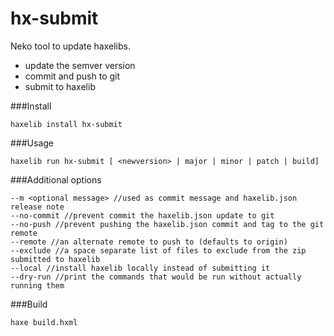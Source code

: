hx-submit
=========

Neko tool to update haxelibs.
- update the semver version
- commit and push to git
- submit to haxelib

###Install

```
haxelib install hx-submit
```

###Usage

```
haxelib run hx-submit [ <newversion> | major | minor | patch | build]
```

###Additional options

```
--m <optional message> //used as commit message and haxelib.json release note
--no-commit //prevent commit the haxelib.json update to git
--no-push //prevent pushing the haxelib.json commit and tag to the git remote
--remote //an alternate remote to push to (defaults to origin)
--exclude //a space separate list of files to exclude from the zip submitted to haxelib
--local //install haxelib locally instead of submitting it
--dry-run //print the commands that would be run without actually running them
```

###Build

```
haxe build.hxml
```
